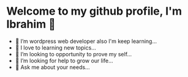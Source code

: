 # Welcome to my github profile, I'm Ibrahim 👋

- 🔭 I’m wordpress web developer also I'm keep learning...
- 🌱 I love to learning new topics...
- 👯 I’m looking to opportunity to prove my self...
- 🤔 I’m looking for help to grow our life...
- 💬 Ask me about your needs...

    

